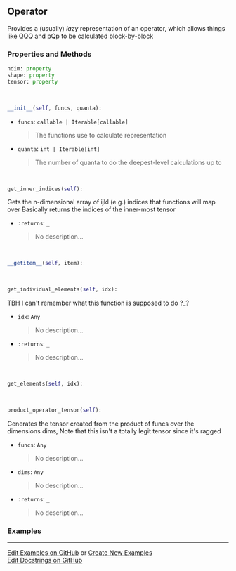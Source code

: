 ## <a id="Psience.BasisReps.Operators.Operator">Operator</a>
Provides a (usually) _lazy_ representation of an operator, which allows things like
QQQ and pQp to be calculated block-by-block

### Properties and Methods
```python
ndim: property
shape: property
tensor: property
```
<a id="Psience.BasisReps.Operators.Operator.__init__">&nbsp;</a>
```python
__init__(self, funcs, quanta): 
```

- `funcs`: `callable | Iterable[callable]`
    >The functions use to calculate representation
- `quanta`: `int | Iterable[int]`
    >The number of quanta to do the deepest-level calculations up to

<a id="Psience.BasisReps.Operators.Operator.get_inner_indices">&nbsp;</a>
```python
get_inner_indices(self): 
```
Gets the n-dimensional array of ijkl (e.g.) indices that functions will map over
        Basically returns the indices of the inner-most tensor
- `:returns`: `_`
    >No description...

<a id="Psience.BasisReps.Operators.Operator.__getitem__">&nbsp;</a>
```python
__getitem__(self, item): 
```

<a id="Psience.BasisReps.Operators.Operator.get_individual_elements">&nbsp;</a>
```python
get_individual_elements(self, idx): 
```
TBH I can't remember what this function is supposed to do ?_?
- `idx`: `Any`
    >No description...
- `:returns`: `_`
    >No description...

<a id="Psience.BasisReps.Operators.Operator.get_elements">&nbsp;</a>
```python
get_elements(self, idx): 
```

<a id="Psience.BasisReps.Operators.Operator.product_operator_tensor">&nbsp;</a>
```python
product_operator_tensor(self): 
```
Generates the tensor created from the product of funcs over the dimensions dims,
        Note that this isn't a totally legit tensor since it's ragged
- `funcs`: `Any`
    >No description...
- `dims`: `Any`
    >No description...
- `:returns`: `_`
    >No description...

### Examples


___

[Edit Examples on GitHub](https://github.com/McCoyGroup/References/edit/gh-pages/Documentation/examples/Psience/BasisReps/Operators/Operator.md) or 
[Create New Examples](https://github.com/McCoyGroup/References/new/gh-pages/?filename=Documentation/examples/Psience/BasisReps/Operators/Operator.md) <br/>
[Edit Docstrings on GitHub](https://github.com/McCoyGroup/Psience/edit/master/BasisReps/Operators.py?message=Update%20Docs)